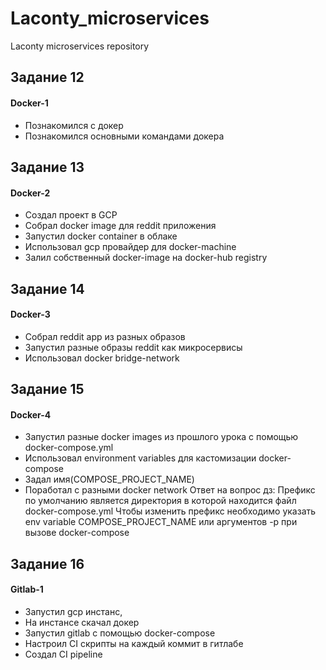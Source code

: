 # Laconty_microservices
Laconty microservices repository

## Задание 12
#### Docker-1

- Познакомился с докер
- Познакомился основными командами докера

## Задание 13
#### Docker-2

- Создал проект в GCP
- Собрал docker image для reddit приложения
- Запустил docker container в облаке
- Использовал gcp провайдер для docker-machine
- Залил собственный docker-image на docker-hub registry

## Задание 14
#### Docker-3

- Собрал reddit app из разных образов
- Запустил разные образы reddit как микросервисы
- Использовал docker bridge-network

## Задание 15
#### Docker-4

- Запустил разные docker images из прошлого урока с помощью docker-compose.yml
- Использовал environment variables для кастомизации docker-compose
- Задал имя(COMPOSE_PROJECT_NAME)
- Поработал с разными docker network
Ответ на вопрос дз:
Префикс по умолчанию является директория в которой находится файл docker-compose.yml
Чтобы изменить префикс необходимо указать env variable COMPOSE_PROJECT_NAME или аргументов -p при вызове docker-compose


## Задание 16
#### Gitlab-1

- Запустил gcp инстанс,
- На инстансе скачал докер
- Запустил gitlab с помощью docker-compose
- Настроил CI скрипты на каждый коммит в гитлабе
- Создал CI pipeline 
